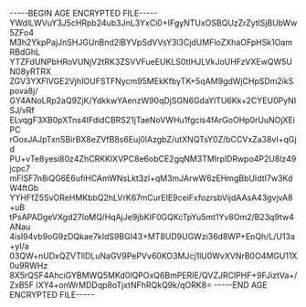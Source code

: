 -----BEGIN AGE ENCRYPTED FILE-----
YWdlLWVuY3J5cHRpb24ub3JnL3YxCi0+IFgyNTUxOSBQUzZrZytlSjBUbWw5ZFo4
M3h2YkpPajJnSHJGUnBnd2lBYVpSdVVsY3l3CjdUMFloZXhaOFpHSk1OamRBdGhL
YTZFdUNPbHRoVUNjV2tRK3ZSVVFueEUKLS0tIHJLVkJoUHFzVXEwQW5UN08yRTRX
ZGV3YXFIVGE2VjhIOUFSTFNycm95MEkKfbyTK+5qAM9gdWjCHpSDm2ikSpova8j/
GY4ANoLRp2aQ9ZjK/YdkkwYAenzW90qDjSGN6GdaYlTU6Kk+2CYEU0PyNISJ/vRf
ELvqgF3XB0pXTns4IFdidCBRS21jTaeNoVWHu1fgcis4fArGoOHp0rUuNOjXEiPC
rOoxJAJpTxnSBirBX8eZVfB8s6Euj0lAzgbZ/utXNQTsY0Z/bCCVxZa38vI+qGjd
PU+vTe8yesi80z4ZhCRKKlXVPC8e6obCE2gqNM3TMIrplDRwpo4P2U8lz49jcpc7
mFlSF7n8iQG6E6ufiHCAmWNsLkt3zl+qM3mJArwW6zEHmgBbUIdtI7w3KdW4ftGb
YYHFfZ5SvOReHMKbbQ2hLVrK67mCurEIE9ceiFxfozrsbVijdAAsA43gvjvA8+uB
tPsAPADgeVXgd27IoMQ/HqAjJe9jbKIF0GQKcTpYu5mt1Yv8Om2/B23q9tw4ANau
4isI94vb9oG9zDQkae7kIdS9BGI43+MT8UD9UGWzi36d8WP+EnQh/L/U13a+yI/a
03QW+nUDxQZVTllDLuNaGV9PePVv60KO3MJcj1lU0WvXVNrB0O4MGU11X0u9RWHz
8X5rQSF4AhciGYBMWQ5MKd0lQPOxQ6BmPERIE/QVZJRClPHF+9FJiztVa+/ZxB5F
IXY4+onWrMDDqp8oTjxtNFhRQkQ9k/qORK8=
-----END AGE ENCRYPTED FILE-----
